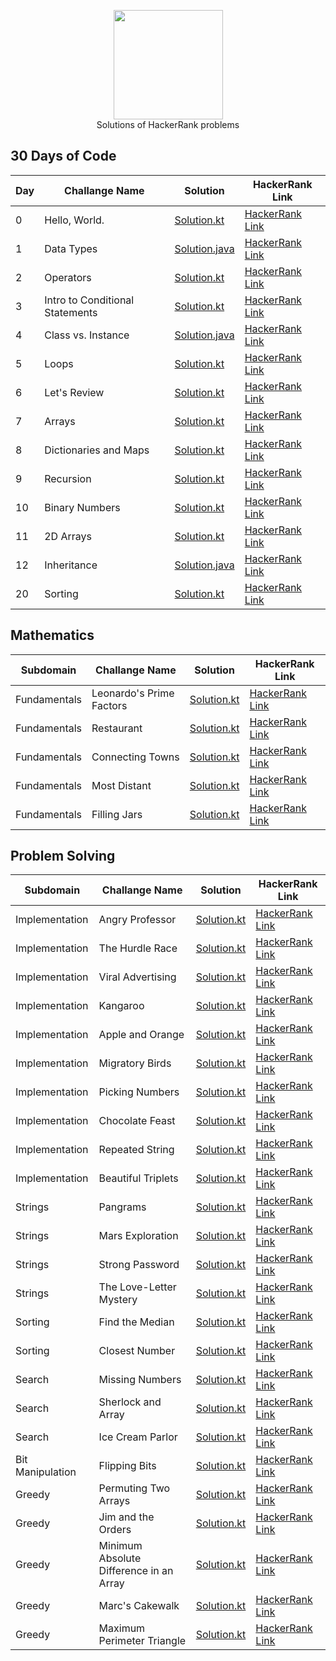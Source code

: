 <p align="center">
    <a href="https://www.hackerrank.com/eneskayiklik">
        <img height=175 src="https://hrcdn.net/hackerrank/assets/styleguide/logo_wordmark-13074b67abceb42ce8fd38bdeaac6926.svg">
    </a>
    <br>Solutions of HackerRank problems
</p>

## 30 Days of Code
| Day | Challange Name | Solution | HackerRank Link |
|-----|----------------|----------|-----------------|
|  0  |Hello, World. |[Solution.kt](https://github.com/Enes-Kayiklik/HackerRank-Solutions/blob/master/src/thirtydayofcode/HelloWorld.kt)|[HackerRank Link](https://www.hackerrank.com/challenges/30-hello-world/problem)|
|  1  |Data Types|[Solution.java](https://github.com/Enes-Kayiklik/HackerRank-Solutions/blob/master/src/thirtydayofcode/DataTypes.java)|[HackerRank Link](https://www.hackerrank.com/challenges/30-data-types/problem)|
|  2  |Operators|[Solution.kt](https://github.com/Enes-Kayiklik/HackerRank-Solutions/blob/master/src/thirtydayofcode/Operators.kt)|[HackerRank Link](https://www.hackerrank.com/challenges/30-operators/problem)|
|  3  |Intro to Conditional Statements|[Solution.kt](https://github.com/Enes-Kayiklik/HackerRank-Solutions/blob/master/src/thirtydayofcode/ConditionalStatements.kt)|[HackerRank Link](https://www.hackerrank.com/challenges/30-conditional-statements/problem)|
|  4  |Class vs. Instance|[Solution.java](https://github.com/Enes-Kayiklik/HackerRank-Solutions/blob/master/src/thirtydayofcode/ClassVsInstance.java)|[HackerRank Link](https://www.hackerrank.com/challenges/30-class-vs-instance/problem)|
|  5  |Loops|[Solution.kt](https://github.com/Enes-Kayiklik/HackerRank-Solutions/blob/master/src/thirtydayofcode/Loops.kt)|[HackerRank Link](https://www.hackerrank.com/challenges/30-loops/problem)|
|  6  |Let's Review|[Solution.kt](https://github.com/Enes-Kayiklik/HackerRank-Solutions/blob/master/src/thirtydayofcode/LetsReview.kt)|[HackerRank Link](https://www.hackerrank.com/challenges/30-review-loop/problem)|
|  7  |Arrays|[Solution.kt](https://github.com/Enes-Kayiklik/HackerRank-Solutions/blob/master/src/thirtydayofcode/Arrays.kt)|[HackerRank Link](https://www.hackerrank.com/challenges/30-arrays/problem)|
|  8  |Dictionaries and Maps|[Solution.kt](https://github.com/Enes-Kayiklik/HackerRank-Solutions/blob/master/src/thirtydayofcode/DictionariesAndMaps.kt)|[HackerRank Link](https://www.hackerrank.com/challenges/30-dictionaries-and-maps/problem)|
|  9  |Recursion|[Solution.kt](https://github.com/Enes-Kayiklik/HackerRank-Solutions/blob/master/src/thirtydayofcode/Recursion.kt)|[HackerRank Link](https://www.hackerrank.com/challenges/30-recursion/problem)|
|  10  | Binary Numbers|[Solution.kt](https://github.com/Enes-Kayiklik/HackerRank-Solutions/blob/master/src/thirtydayofcode/BinaryNumbers.kt)|[HackerRank Link](https://www.hackerrank.com/challenges/30-binary-numbers/problem)|
|  11  | 2D Arrays|[Solution.kt](https://github.com/Enes-Kayiklik/HackerRank-Solutions/blob/master/src/thirtydayofcode/2DArray.kt)|[HackerRank Link](https://www.hackerrank.com/challenges/30-2d-arrays/problem)|
|  12  | Inheritance|[Solution.java](https://github.com/Enes-Kayiklik/HackerRank-Solutions/blob/master/src/thirtydayofcode/Inheritance.java)|[HackerRank Link](https://www.hackerrank.com/challenges/30-inheritance/problem)|
|  20  | Sorting|[Solution.kt](https://github.com/Enes-Kayiklik/HackerRank-Solutions/blob/master/src/thirtydayofcode/Sorting.kt)|[HackerRank Link](https://www.hackerrank.com/challenges/30-sorting/problem)|

## Mathematics
| Subdomain | Challange Name | Solution | HackerRank Link |
|-----|----------------|----------|-----------------|
|  Fundamentals  |Leonardo's Prime Factors |[Solution.kt](https://github.com/Enes-Kayiklik/HackerRank-Solutions/blob/master/src/mathematics/fundamentals/LeonardsPrimeFactor.kt)|[HackerRank Link](https://www.hackerrank.com/challenges/leonardo-and-prime/problem)|
|  Fundamentals  |Restaurant |[Solution.kt](https://github.com/Enes-Kayiklik/HackerRank-Solutions/blob/master/src/mathematics/fundamentals/Restaurant.kt)|[HackerRank Link](https://www.hackerrank.com/challenges/restaurant/problem)|
|  Fundamentals  |Connecting Towns |[Solution.kt](https://github.com/Enes-Kayiklik/HackerRank-Solutions/blob/master/src/mathematics/fundamentals/ConnectingTowns.kt)|[HackerRank Link](https://www.hackerrank.com/challenges/connecting-towns/problem)|
|  Fundamentals  |Most Distant |[Solution.kt](https://github.com/Enes-Kayiklik/HackerRank-Solutions/blob/master/src/mathematics/fundamentals/MostDistant.kt)|[HackerRank Link](https://www.hackerrank.com/challenges/most-distant/problem)|
|  Fundamentals  |Filling Jars |[Solution.kt](https://github.com/Enes-Kayiklik/HackerRank-Solutions/blob/master/src/mathematics/fundamentals/FillingJars.kt)|[HackerRank Link](https://www.hackerrank.com/challenges/filling-jars/problem)|

## Problem Solving
| Subdomain | Challange Name | Solution | HackerRank Link |
|-----|----------------|----------|-----------------|
|  Implementation  |Angry Professor  |[Solution.kt](https://github.com/Enes-Kayiklik/HackerRank-Solutions/blob/master/src/problemsolving/implementation/AngryProfessor.kt)|[HackerRank Link](https://www.hackerrank.com/challenges/angry-professor/problem)|
|  Implementation  |The Hurdle Race |[Solution.kt](https://github.com/Enes-Kayiklik/HackerRank-Solutions/blob/master/src/problemsolving/implementation/TheHurdleRace.kt)|[HackerRank Link](https://www.hackerrank.com/challenges/the-hurdle-race/problem)|
|  Implementation  |Viral Advertising |[Solution.kt](https://github.com/Enes-Kayiklik/HackerRank-Solutions/blob/master/src/problemsolving/implementation/ViralAdvertising.kt)|[HackerRank Link](https://www.hackerrank.com/challenges/strange-advertising/problem)|
|  Implementation  |Kangaroo |[Solution.kt](https://github.com/Enes-Kayiklik/HackerRank-Solutions/blob/master/src/problemsolving/implementation/Kangaroo.kt)|[HackerRank Link](https://www.hackerrank.com/challenges/kangaroo/problem)|
|  Implementation  |Apple and Orange |[Solution.kt](https://github.com/Enes-Kayiklik/HackerRank-Solutions/blob/master/src/problemsolving/implementation/AppleAndOrange.kt)|[HackerRank Link](https://www.hackerrank.com/challenges/apple-and-orange/problem)|
|  Implementation  |Migratory Birds |[Solution.kt](https://github.com/Enes-Kayiklik/HackerRank-Solutions/blob/master/src/problemsolving/implementation/MigratoryBirds.kt)|[HackerRank Link](https://www.hackerrank.com/challenges/migratory-birds/problem)|
|  Implementation  |Picking Numbers |[Solution.kt](https://github.com/Enes-Kayiklik/HackerRank-Solutions/blob/master/src/problemsolving/implementation/PickingNumbers.kt)|[HackerRank Link](https://www.hackerrank.com/challenges/picking-numbers/problem)|
|  Implementation  |Chocolate Feast |[Solution.kt](https://github.com/Enes-Kayiklik/HackerRank-Solutions/blob/master/src/problemsolving/implementation/ChocolateFeast.kt)|[HackerRank Link](https://www.hackerrank.com/challenges/chocolate-feast/problem)|
|  Implementation  |Repeated String |[Solution.kt](https://github.com/Enes-Kayiklik/HackerRank-Solutions/blob/master/src/problemsolving/implementation/RepeatedString.kt)|[HackerRank Link](https://www.hackerrank.com/challenges/repeated-string/problem)|
|  Implementation  |Beautiful Triplets |[Solution.kt](https://github.com/Enes-Kayiklik/HackerRank-Solutions/blob/master/src/problemsolving/implementation/BeautifulTriplets.kt)|[HackerRank Link](https://www.hackerrank.com/challenges/beautiful-triplets/problem)|
|  Strings  |Pangrams |[Solution.kt](https://github.com/Enes-Kayiklik/HackerRank-Solutions/blob/master/src/problemsolving/strings/Pangrams.kt)|[HackerRank Link](https://www.hackerrank.com/challenges/pangrams/problem)|
|  Strings  |Mars Exploration |[Solution.kt](https://github.com/Enes-Kayiklik/HackerRank-Solutions/blob/master/src/problemsolving/strings/MarsExploration.kt)|[HackerRank Link](https://www.hackerrank.com/challenges/mars-exploration/problem)|
|  Strings  |Strong Password |[Solution.kt](https://github.com/Enes-Kayiklik/HackerRank-Solutions/blob/master/src/problemsolving/strings/StrongPassword.kt)|[HackerRank Link](https://www.hackerrank.com/challenges/strong-password/problem)|
|  Strings  |The Love-Letter Mystery |[Solution.kt](https://github.com/Enes-Kayiklik/HackerRank-Solutions/blob/master/src/problemsolving/strings/TheLove-LetterMystery.kt)|[HackerRank Link](https://www.hackerrank.com/challenges/the-love-letter-mystery/problem)|
|  Sorting  |Find the Median |[Solution.kt](https://github.com/Enes-Kayiklik/HackerRank-Solutions/blob/master/src/problemsolving/sorting/FindTheMedian.kt)|[HackerRank Link](https://www.hackerrank.com/challenges/find-the-median/problem)|
|  Sorting  |Closest Number |[Solution.kt](https://github.com/Enes-Kayiklik/HackerRank-Solutions/blob/master/src/problemsolving/sorting/ClosestNumbers.kt)|[HackerRank Link](https://www.hackerrank.com/challenges/closest-numbers/problem)|
|  Search  |Missing Numbers |[Solution.kt](https://github.com/Enes-Kayiklik/HackerRank-Solutions/blob/master/src/problemsolving/search/MissingNumbers.kt)|[HackerRank Link](https://www.hackerrank.com/challenges/missing-numbers/problem)|
|  Search  |Sherlock and Array |[Solution.kt](https://github.com/Enes-Kayiklik/HackerRank-Solutions/blob/master/src/problemsolving/search/SherlockandArray.kt)|[HackerRank Link](https://www.hackerrank.com/challenges/sherlock-and-array/problem)|
|  Search  |Ice Cream Parlor |[Solution.kt](https://github.com/Enes-Kayiklik/HackerRank-Solutions/blob/master/src/problemsolving/search/IceCreamParlor.kt)|[HackerRank Link](https://www.hackerrank.com/challenges/icecream-parlor/problem)|
|  Bit Manipulation  |Flipping Bits |[Solution.kt](https://github.com/Enes-Kayiklik/HackerRank-Solutions/blob/master/src/problemsolving/bitmanipulation/FlippingBits.kt)|[HackerRank Link](https://www.hackerrank.com/challenges/flipping-bits/problem)|
|  Greedy  |Permuting Two Arrays |[Solution.kt](https://github.com/Enes-Kayiklik/HackerRank-Solutions/blob/master/src/problemsolving/greedy/PermutingTwoArrays.kt)|[HackerRank Link](https://www.hackerrank.com/challenges/two-arrays/problem)|
|  Greedy  |Jim and the Orders |[Solution.kt](https://github.com/Enes-Kayiklik/HackerRank-Solutions/blob/master/src/problemsolving/greedy/JimandtheOrders.kt)|[HackerRank Link](https://www.hackerrank.com/challenges/jim-and-the-orders/problem)|
|  Greedy  |Minimum Absolute Difference in an Array |[Solution.kt](https://github.com/Enes-Kayiklik/HackerRank-Solutions/blob/master/src/problemsolving/greedy/MinimumAbsoluteDifferenceinanArray.kt)|[HackerRank Link](https://www.hackerrank.com/challenges/minimum-absolute-difference-in-an-array/problem)|
|  Greedy  |Marc's Cakewalk |[Solution.kt](https://github.com/Enes-Kayiklik/HackerRank-Solutions/blob/master/src/problemsolving/greedy/Marc'sCakewalk.kt)|[HackerRank Link](https://www.hackerrank.com/challenges/marcs-cakewalk/problem)|
|  Greedy  |Maximum Perimeter Triangle |[Solution.kt](https://github.com/Enes-Kayiklik/HackerRank-Solutions/blob/master/src/problemsolving/greedy/MaximumPerimeterTriangle.kt)|[HackerRank Link](https://www.hackerrank.com/challenges/maximum-perimeter-triangle/problem)|
